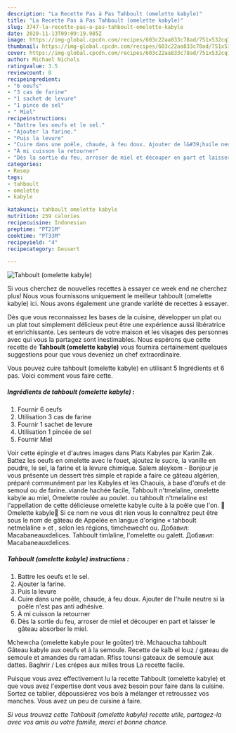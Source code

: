 ```yaml
---
description: "La Recette Pas à Pas Tahboult (omelette kabyle)"
title: "La Recette Pas à Pas Tahboult (omelette kabyle)"
slug: 3747-la-recette-pas-a-pas-tahboult-omelette-kabyle
date: 2020-11-13T09:09:19.985Z
image: https://img-global.cpcdn.com/recipes/603c22aa833c78ad/751x532cq70/tahboult-omelette-kabyle-photo-principale-de-la-recette.jpg
thumbnail: https://img-global.cpcdn.com/recipes/603c22aa833c78ad/751x532cq70/tahboult-omelette-kabyle-photo-principale-de-la-recette.jpg
cover: https://img-global.cpcdn.com/recipes/603c22aa833c78ad/751x532cq70/tahboult-omelette-kabyle-photo-principale-de-la-recette.jpg
author: Michael Nichols
ratingvalue: 3.5
reviewcount: 8
recipeingredient:
- "6 oeufs"
- "3 cas de farine"
- "1 sachet de levure"
- "1 pince de sel"
- " Miel"
recipeinstructions:
- "Battre les oeufs et le sel."
- "Ajouter la farine."
- "Puis la levure"
- "Cuire dans une poêle, chaude, à feu doux. Ajouter de l&#39;huile neutre si la poêle n&#39;est pas anti adhésive."
- "À mi cuisson la retourner"
- "Dès la sortie du feu, arroser de miel et découper en part et laisser le gâteau absorber le miel."
categories:
- Resep
tags:
- tahboult
- omelette
- kabyle

katakunci: tahboult omelette kabyle 
nutrition: 259 calories
recipecuisine: Indonesian
preptime: "PT21M"
cooktime: "PT33M"
recipeyield: "4"
recipecategory: Dessert

---
```



![Tahboult (omelette kabyle)](https://img-global.cpcdn.com/recipes/603c22aa833c78ad/751x532cq70/tahboult-omelette-kabyle-photo-principale-de-la-recette.jpg)

Si vous cherchez de nouvelles recettes à essayer ce week end ne cherchez plus! Nous vous fournissons uniquement le meilleur tahboult (omelette kabyle) ici. Nous avons également une grande variété de recettes à essayer.

Dès que vous reconnaissez les bases de la cuisine, développer un plat ou un plat tout simplement délicieux peut être une expérience aussi libératrice et enrichissante. Les senteurs de votre maison et les visages des personnes avec qui vous la partagez sont inestimables. Nous espérons que cette recette de <strong> Tahboult (omelette kabyle) </strong> vous fournira certainement quelques suggestions pour que vous deveniez un chef extraordinaire.

<!--inarticleads1-->

Vous pouvez cuire tahboult (omelette kabyle) en utilisant 5 Ingrédients et 6 pas. Voici comment vous faire cette.

##### Ingrédients de tahboult (omelette kabyle) :

1. Fournir 6 oeufs
1. Utilisation 3 cas de farine
1. Fournir 1 sachet de levure
1. Utilisation 1 pincée de sel
1. Fournir  Miel


Voir cette épingle et d&#39;autres images dans Plats Kabyles par Karim Zak. Battez les oeufs en omelette avec le fouet, ajoutez le sucre, la vanille en poudre, le sel, la farine et la levure chimique. Salem aleykom - Bonjour je vous présente un dessert très simple et rapide a faire ce gâteau algérien, préparé communément par les Kabyles et les Chaouis, à base d&#39;œufs et de semoul ou de farine..viande hachée facile, Tahboult n&#39;tmelaline, omelette kabyle au miel, Omelette roulée au poulet. ou tahboult n&#39;tmelaline est l&#39;appellation de cette délicieuse omelette kabyle cuite à la poêle que l&#39;on. 🌺Omelette kabyle🌺 Si ce nom ne vous dit rien vous le connaîtrez peut être sous le nom de gâteau de Appelée en langue d&#39;origine « tahboult netmelaline » et , selon les régions, timchewecht ou. Добавил: Macabaneauxdelices. Tahboult timlaline, l&#39;omelette ou galett. Добавил: Macabaneauxdelices. 

<!--inarticleads2-->

##### Tahboult (omelette kabyle) instructions :

1. Battre les oeufs et le sel.
1. Ajouter la farine.
1. Puis la levure
1. Cuire dans une poêle, chaude, à feu doux. Ajouter de l&#39;huile neutre si la poêle n&#39;est pas anti adhésive.
1. À mi cuisson la retourner
1. Dès la sortie du feu, arroser de miel et découper en part et laisser le gâteau absorber le miel.


Mchewcha (omelette kabyle pour le goûter) trè. Mchaoucha tahboult Gâteau kabyle aux oeufs et à la semoule. Recette de kalb el louz / gateau de semoule et amandes du ramadan. Rfiss tounsi gateaux de semoule aux dattes. Baghrir / Les crépes aux milles trous La recette facile. 

<!--inarticleads1-->

<p>
Puisque vous avez effectivement lu la recette Tahboult (omelette kabyle) et que vous avez l'expertise dont vous avez besoin pour faire dans la cuisine. Sortez ce tablier, dépoussiérez vos bols à mélanger et retroussez vos manches. Vous avez un peu de cuisine à faire.
</p>

<p>
<i>Si vous trouvez cette Tahboult (omelette kabyle) recette utile, partagez-la avec vos amis ou votre famille, merci et bonne chance.</i>
</p>

